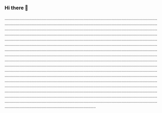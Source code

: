 ### Hi there 👋

......................................................................................................................................................................................................................................................................................................................................................................................................................................................................................................................................................................................................................................................................................................................................................................................................................................................................................................................................................................................................................................................................................................................................................................................................................................................................................................................................................................................................................................................................................................................................................................................................................................................................................................................................................................................................................................................................................................................................................................................................................................................................................................................................................................................................................................................................